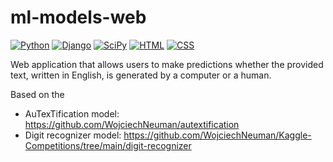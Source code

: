 # ml-models-web
[![Python](https://img.shields.io/badge/Python-%233776AB.svg?style=for-the-badge&logo=python&logoColor=white)](https://www.python.org/)
[![Django](https://img.shields.io/badge/Django-%23092E20.svg?style=for-the-badge&logo=django&logoColor=white)](https://www.djangoproject.com/)
[![SciPy](https://img.shields.io/badge/SciPy-%230C55A5.svg?style=for-the-badge&logo=scipy&logoColor=white)](https://www.scipy.org/)
[![HTML](https://img.shields.io/badge/HTML-%23E34F26.svg?style=for-the-badge&logo=html5&logoColor=white)](https://developer.mozilla.org/en-US/docs/Web/HTML)
[![CSS](https://img.shields.io/badge/CSS-%231572B6.svg?style=for-the-badge&logo=css3&logoColor=white)](https://developer.mozilla.org/en-US/docs/Web/CSS)

Web application that allows users to make predictions whether the provided text, written in English, is generated by a computer or a human. 


Based on the 
- AuTexTification model:  https://github.com/WojciechNeuman/autextification
- Digit recognizer model: https://github.com/WojciechNeuman/Kaggle-Competitions/tree/main/digit-recognizer
